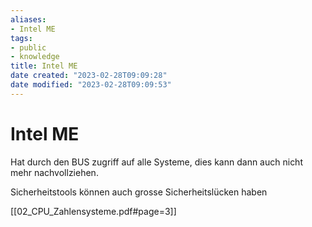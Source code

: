 ```yaml
---
aliases: 
- Intel ME
tags: 
- public
- knowledge
title: Intel ME
date created: "2023-02-28T09:09:28"
date modified: "2023-02-28T09:09:53"
---
```


# Intel ME

Hat durch den BUS zugriff auf alle Systeme, dies kann dann auch nicht mehr nachvollziehen.

Sicherheitstools können auch grosse Sicherheitslücken haben

[[02_CPU_Zahlensysteme.pdf#page=3]]

